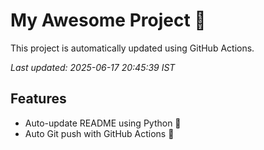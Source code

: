 # My Awesome Project 🚀

This project is automatically updated using GitHub Actions.

_Last updated: 2025-06-17 20:45:39 IST_

## Features
- Auto-update README using Python 🐍
- Auto Git push with GitHub Actions 🤖
